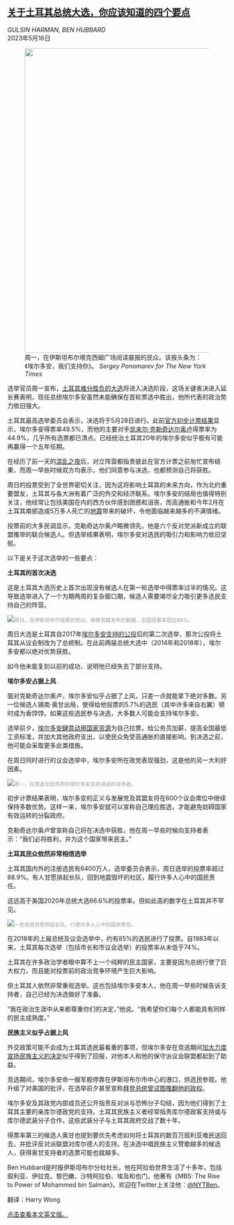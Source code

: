 <!--1684219023000-->
[关于土耳其总统大选，你应该知道的四个要点](https://cn.nytimes.com/world/20230516/turkey-election-results-erdogan-runoff/)
------

<address>GULSIN HARMAN, BEN HUBBARD</address><time pudate="2023-05-16 02:14:34" datetime="2023-05-16 02:14:34">2023年5月16日</time><figure><img src="https://images.weserv.nl/?url=static01.nyt.com/images/2023/05/15/multimedia/15turkey-takeaways-01-tpcg/15turkey-takeaways-01-tpcg-master1050.jpg" width="1050" height="700"><figcaption>周一，在伊斯坦布尔塔克西姆广场阅读晨报的民众。该报头条为：《埃尔多安，我们支持你》。 <cite>Sergey Ponomarev for The New York Times</cite></figcaption></figure><section><p>选举官员周一宣布，<a href="https://www.nytimes.com/2023/05/14/world/europe/turkey-erdogan-presidential-election.html" title="Link: https://www.nytimes.com/2023/05/14/world/europe/turkey-erdogan-presidential-election.html">土耳其难分胜负的大选</a>将进入决选阶段，这场关键表决进入延长赛表明，现任总统埃尔多安虽然未能确保在首轮票选中胜出，他所代表的政治势力依旧强大。</p><p>土耳其最高选举委员会表示，决选将于5月28日进行。此前<a href="https://www.nytimes.com/interactive/2023/05/15/world/europe/turkey-election-results.html" title="Link: https://www.nytimes.com/interactive/2023/05/15/world/europe/turkey-election-results.html">官方初步计票结果</a>显示，埃尔多安得票率49.5%，而他的主要对手<a href="https://www.nytimes.com/2023/04/16/world/middleeast/turkey-elections-erdogan-kilicdaroglu.html" title="Link: https://www.nytimes.com/2023/04/16/world/middleeast/turkey-elections-erdogan-kilicdaroglu.html">凯末尔·克勒奇达尔奥卢</a>得票率为44.9%，几乎所有选票都已清点。已经统治土耳其20年的埃尔多安似乎极有可能再赢得一个五年任期。</p><p>在经历了前一天的<a href="https://www.nytimes.com/live/2023/05/14/world/turkey-election-erdogan-news" title="Link: https://www.nytimes.com/live/2023/05/14/world/turkey-election-erdogan-news">混乱之夜</a>后，对立阵营都指责彼此在官方计票之前匆忙宣布结果，而周一早些时候双方均表示，他们同意参与决选，也都预测自己将获胜。</p><p>周日的投票受到了全世界密切关注，因为这将影响土耳其的未来方向，作为北约重要盟友，土耳其与各大洲有着广泛的外交和经济联系。埃尔多安的结局也值得特别关注，他经常让包括美国在内的西方伙伴感到困惑和沮丧，而高通胀和今年2月在土耳其南部造成5万多人死亡的<a href="https://www.nytimes.com/interactive/2023/05/11/world/europe/turkey-earthquake-apartment-building-collapse.html">地震</a>带来的破坏，令他面临越来越多的不满情绪。</p><p>投票前的大多民调显示，克勒奇达尔奥卢略微领先，他是六个反对党派新成立的联盟推举的联合候选人。但选举结果表明，埃尔多安对选民的吸引力和影响力依旧坚挺。</p><p>以下是关于这次选举的一些要点：</p><p><b>土耳其的首次决选</b></p><p>这是土耳其大选历史上首次出现没有候选人在第一轮选举中得票率过半的情况。这导致选举进入了一个为期两周的复杂窗口期，候选人需要竭尽全力吸引更多选民支持自己的阵营。</p><p><img src="https://images.weserv.nl/?url=static01.nyt.com/images/2023/05/15/multimedia/15turkey-takeaways-02-tpcg/15turkey-takeaways-02-tpcg-master1050.jpg"><small style="color: #999;">周日，在伊斯坦布尔投票的民众。根据官媒发布的数据，全国投票率超过88%。</small></p><p>周日大选是土耳其自2017年<a href="https://www.nytimes.com/2017/04/16/world/europe/turkey-referendum-polls-erdogan.html" title="Link: https://www.nytimes.com/2017/04/16/world/europe/turkey-referendum-polls-erdogan.html">埃尔多安支持</a><a href="https://www.nytimes.com/2017/04/16/world/europe/turkey-referendum-polls-erdogan.html">的公投</a>后的第二次选举，那次公投将土耳其从议会制改为了总统制。在此前两届总统大选中（2014年和2018年），埃尔多安都以绝对优势获胜。</p><p>如今他未能复刻以前的成功，说明他已经失去了部分支持。</p><p><b>埃尔多安占据上风</b></p><p>面对克勒奇达尔奥卢，埃尔多安似乎占据了上风，只差一点就能拿下绝对多数。另一位候选人锡南·奥甘出局，使得给他投票的5.7%的选民（其中许多来自右翼）顿时成为香饽饽。如果这些选民参与决选，大多数人可能会支持埃尔多安。</p><p>选举前夕，<a href="https://www.nytimes.com/2023/05/12/world/middleeast/turkey-election-erdogan.html" title="Link: https://www.nytimes.com/2023/05/12/world/middleeast/turkey-election-erdogan.html">埃尔多安肆意动用国家资源</a>为自己拉票，给公务员加薪，提高全国最低工资标准，并加大其他政府支出，以使民众免受高通胀的直接影响。到决选之前，他可能会采取更多此类措施。</p><p>在周日同时进行的议会选举中，埃尔多安所在政党表现强劲，这是他的另一大利好因素。</p><p><img src="https://images.weserv.nl/?url=static01.nyt.com/images/2023/05/15/multimedia/15turkey-takeaways-03-tpcg/15turkey-takeaways-03-tpcg-master1050.jpg"><small style="color: #999;">周一，在竞选总部外聆听埃尔多安总统讲话的支持者。</small></p><p>初步计票结果表明，埃尔多安的正义与发展党及其盟友将在600个议会席位中继续保持多数优势。这样一来，埃尔多安就可以宣称自己理应胜选，才能避免妨碍国家有效运转的分裂政府。</p><p>克勒奇达尔奥卢曾宣称自己将在决选中获胜，他在周一早些时候向支持者表示：“我们必将胜利，并为这个国家带来民主。”</p><p><b>土耳其民众依然非常相信选举</b></p><p>土耳其国内外的注册选民有6400万人，选举委员会表示，周日选举的投票率超过88.9%。有人甘愿排起长队，回到地震毁坏的社区，履行许多人心中的国民责任。</p><p>这远高于美国2020年总统大选66.6%的投票率。但如此高的数字在土耳其并不罕见。</p><p><img src="https://images.weserv.nl/?url=static01.nyt.com/images/2023/05/15/multimedia/15turkey-takeaways-04-tpcg/15turkey-takeaways-04-tpcg-master1050.jpg"><small style="color: #999;">一些选民甘愿排起长队，行使许多人心中的国民责任。</small></p><p>在2018年的上届总统及议会选举中，约有85%的选民进行了投票。自1983年以来，土耳其每次选举（包括市长和市议会选举）的投票率从未低于74%。</p><p>土耳其在许多政治学者眼中算不上一个纯粹的民主国家，主要是因为总统行使了巨大权力，而且能对投票前的政治竞争环境产生巨大影响。</p><p>但土耳其人依然非常重视选举。这也包括埃尔多安本人，他在周一早些时候告诉支持者，自己已经为决选做好了准备。</p><p>“我在政治生涯中从来都尊重你们的决定，”他说。“我希望你们每个人都能具有同样的民主成熟度。”</p><p><b>民族主义似乎占据上风</b></p><p>外交政策可能不会成为土耳其选民最看重的事项，但埃尔多安在竞选期间<a href="https://www.nytimes.com/2023/05/09/world/europe/turkey-election-erdogan.html" title="Link: https://www.nytimes.com/2023/05/09/world/europe/turkey-election-erdogan.html">加大力度宣扬民族主义的决定</a>似乎得到了回报，对他本人和他的保守派议会联盟都起到了助益。</p><p>竞选期间，埃尔多安命一艘军舰停靠在伊斯坦布尔市中心的港口，供选民参观。他升级了对美国的批评，在选举前夕甚至宣称<a href="https://www.nytimes.com/live/2023/05/14/world/turkey-election-erdogan-news#us-officials-often-exasperated-by-erdogan-are-watching-the-vote-closely" title="Link: https://www.nytimes.com/live/2023/05/14/world/turkey-election-erdogan-news#us-officials-often-exasperated-by-erdogan-are-watching-the-vote-closely">拜登总统曾试图推翻他的政权</a>。</p><p>埃尔多安及其政党内部成员还公开指责反对派与恐怖分子勾结，因为他们得到了土耳其主要的亲库尔德政党的支持。土耳其民族主义者经常指责库尔德政客支持或与库尔德武装分子合作，这些武装分子与土耳其政府交战了数十年。</p><p>得票率第三的候选人奥甘也提到要优先考虑如何将土耳其的数百万叙利亚难民送回去，并批评反对派联盟对库尔德人的支持。在决选中唱民族主义赞歌越多的候选人，获得奥甘支持者的选票可能也就越多。</p></section><footer><p>Ben Hubbard是时报伊斯坦布尔分社社长，他在阿拉伯世界生活了十多年，包括叙利亚、伊拉克、黎巴嫩、沙特阿拉伯、埃及和也门。他著有《MBS: The Rise to Power of Mohammed bin Salman》。欢迎在Twitter上关注他：<a rel="nofollow" target="_blank" href="https://twitter.com/NYTBen">@NYTBen</a>。</p><p>翻译：Harry Wong</p><p><a rel="nofollow" target="_blank" href="https://www.nytimes.com/2023/05/15/world/middleeast/turkey-election-results-erdogan-runoff.html">点击查看本文英文版。</a></p></footer>
